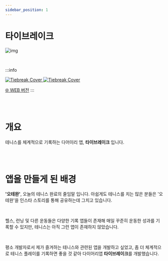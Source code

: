 ```yaml
---
sidebar_position: 1
---
```


# 타이브레이크

![img](/img/sideproject/introduction/tiebreak_cover.png)

<br/>

:::info

<a href="https://apps.apple.com/kr/app/%ED%83%80%EC%9D%B4%EB%B8%8C%EB%A0%88%EC%9D%B4%ED%81%AC/id6476483336" target="_blank">
<img src="/img/sideproject/introduction/appstore.png" alt="Tiebreak Cover" style={{width:"120px", marginRight:"4px"}}/>
</a>

<a href="https://play.google.com/store/apps/details?id=com.app.tiebreak&pcampaignid=web_share" target="_blank">
<img src="/img/sideproject/introduction/play_store.png" alt="Tiebreak Cover" style={{height:"40px"}}/>
</a>

[🌐 WEB 버전](https://tiebreak.vercel.app/)
:::

<br/>
<br/>

# 개요

테니스를 체계적으로 기록하는 다어이리 앱, **타이브레이크** 입니다.

<br/>
<br/>

# 앱을 만들게 된 배경

**'오테완'**, 오늘의 테니스 완료의 줄임말 입니다. 아쉽게도 테니스를 치는 많은 분들은 '오테완'을 인스타 스토리를 통해 공유하는데 그치고 있습니다.

<br/>

헬스, 런닝 및 다른 운동들은 다양한 기록 앱들이 존재해 매일 꾸준히 운동한 성과를 기록할 수 있지만, 테니스는 아직 그런 앱이 존재하지 않았습니다.

<br/>

평소 개발자로서 제가 즐겨하는 테니스와 관련된 앱을 개발하고 싶었고, 좀 더 체계적으로 테니스 플레이를 기록하면 좋을 것 같아 다이어리앱 **타이브레이크**를 개발했습니다.

<br/>
<br/>
